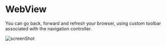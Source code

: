 # WebView

You can go back, forward and refresh your browser, using custom toolbar associated with the navigation controller.
  
  
![screenShot](https://user-images.githubusercontent.com/34932349/104669424-506e3500-571d-11eb-910b-88d7a5ea2101.png)
